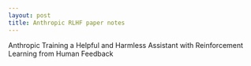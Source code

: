 ```yaml
---
layout: post
title: Anthropic RLHF paper notes
---
```


Anthropic
Training a Helpful and Harmless Assistant with Reinforcement Learning from Human Feedback

